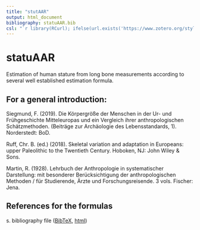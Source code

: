 ```yaml
---
title: "stutAAR"
output: html_document
bibliography: statuAAR.bib
csl: "`r library(RCurl); ifelse(url.exists('https://www.zotero.org/styles/journal-of-archaeological-science'), 'https://www.zotero.org/styles/journal-of-archaeological-science', '')`" 
---
```

# statuAAR

Estimation of human stature from long bone measurements according to several well established estimation formula.

## For a general introduction:

Siegmund, F. (2019). Die Körpergröße der Menschen in der Ur- und Frühgeschichte Mitteleuropas und ein Vergleich ihrer anthropologischen Schätzmethoden. (Beiträge zur Archäologie des Lebensstandards, 1). Norderstedt: BoD.

Ruff, Chr. B. (ed.) (2018). Skeletal variation and adaptation in Europeans: upper Paleolithic to the Twentieth Century. Hoboken, NJ: John Wiley & Sons.

Martin, R. (1928). Lehrbuch der Anthropologie in systematischer Darstellung: mit besonderer Berücksichtigung der anthropologischen Methoden / für Studierende, Ärzte und Forschungsreisende. 3 vols. Fischer: Jena.

## References for the formulas

s. bibliography file ([BibTeX](bibstatuAAR.bib), [html](bibstatuAAR.html))
